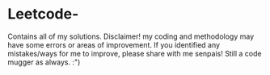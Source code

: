 # Leetcode-

Contains all of my solutions. Disclaimer! my coding and methodology may have some errors or areas of improvement. If you identified any mistakes/ways for me to improve, please share with me senpais! Still a code mugger as always. :") 
